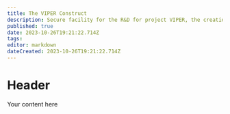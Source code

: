 ```yaml
---
title: The VIPER Construct
description: Secure facility for the R&D for project VIPER, the creation of Ryuuko.
published: true
date: 2023-10-26T19:21:22.714Z
tags: 
editor: markdown
dateCreated: 2023-10-26T19:21:22.714Z
---
```


# Header
Your content here